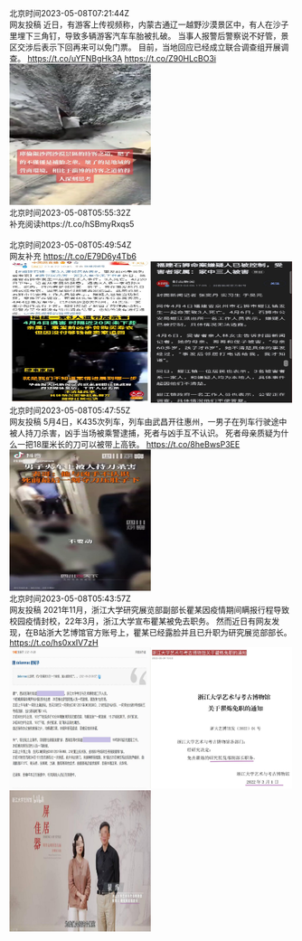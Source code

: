 北京时间2023-05-08T07:21:44Z<br>网友投稿
近日，有游客上传视频称，内蒙古通辽一越野沙漠景区中，有人在沙子里埋下三角钉，导致多辆游客汽车车胎被扎破。
当事人报警后警察说不好管，景区交涉后表示下回再来可以免门票。
目前，当地回应已经成立联合调查组开展调查。 https://t.co/uYFNBgHk3A https://t.co/Z90HLcBO3i<br><img src='/temp/2023/1655352244135510017_0.jpg' width='250' height='250'><br>北京时间2023-05-08T05:55:32Z<br>补充阅读https://t.co/hSBmyRxqs5<br><br>北京时间2023-05-08T05:49:54Z<br>网友补充 https://t.co/E79D6y4Tb6<br><img src='/temp/2023/1655329133642100737_0.jpg' width='250' height='250'><img src='/temp/2023/1655329133642100737_1.jpg' width='250' height='250'><br>北京时间2023-05-08T05:47:55Z<br>网友投稿
5月4日，K435次列车，列车由武昌开往惠州，一男子在列车行驶途中被人持刀杀害，凶手当场被乘警逮捕，死者与凶手互不认识。
死者母亲质疑为什么一把18厘米长的刀可以被带上高铁。 https://t.co/8heBwsP3EE<br><img src='/temp/2023/1655328635824340995_0.jpg' width='250' height='250'><br>北京时间2023-05-08T05:43:57Z<br>网友投稿
2021年11月，浙江大学研究展览部副部长瞿某因疫情期间瞒报行程导致校园疫情封校，22年3月，浙江大学宣布瞿某被免去职务。
然而近日有网友发现，在B站浙大艺博馆官方账号上，瞿某已经露脸并且已升职为研究展览部部长。 https://t.co/hs0xxIV7zH<br><img src='/temp/2023/1655327637726806021_0.jpg' width='250' height='250'><img src='/temp/2023/1655327637726806021_1.jpg' width='250' height='250'><img src='/temp/2023/1655327637726806021_2.jpg' width='250' height='250'><br>